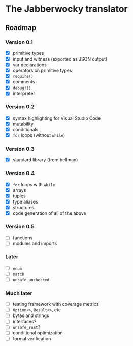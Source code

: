 # The Jabberwocky translator

## Roadmap

### Version 0.1

- [x] primitive types 
- [x] input and witness (exported as JSON output)
- [x] var declarations
- [x] operators on primitive types
- [x] `require()`
- [x] comments
- [x] `debug!()`
- [x] interpreter

### Version 0.2

- [x] syntax highlighting for Visual Studio Code
- [x] mutability
- [x] conditionals
- [x] `for` loops (without `while`)

### Version 0.3

- [x] standard library (from bellman)

### Version 0.4

- [x] `for` loops with `while`
- [x] arrays
- [x] tuples
- [x] type aliases
- [x] structures
- [x] code generation of all of the above

### Version 0.5

- [ ] functions
- [ ] modules and imports

### Later

- [ ] `enum`
- [ ] `match`
- [ ] `unsafe_unchecked`

### Much later

- [ ] testing framework with coverage metrics
- [ ] `Option<>`, `Result<>`, etc
- [ ] bytes and strings
- [ ] interfaces?
- [ ] `unsafe_rust`?
- [ ] conditional optimization
- [ ] formal verification
